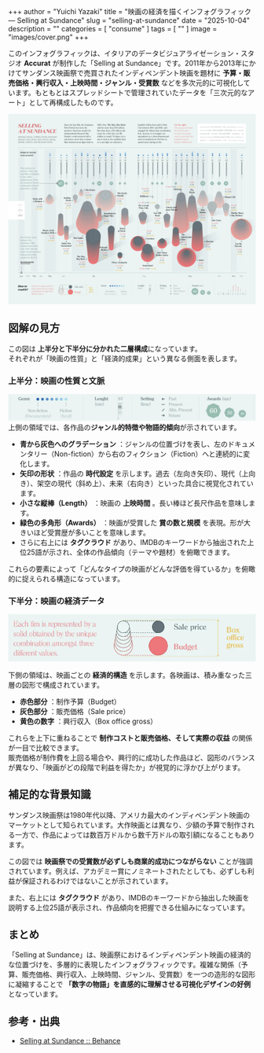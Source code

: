 +++
author = "Yuichi Yazaki"
title = "映画の経済を描くインフォグラフィック — Selling at Sundance"
slug = "selling-at-sundance"
date = "2025-10-04"
description = ""
categories = [
    "consume"
]
tags = [
    ""
]
image = "images/cover.png"
+++

このインフォグラフィックは、イタリアのデータビジュアライゼーション・スタジオ **Accurat** が制作した「Selling at Sundance」です。2011年から2013年にかけてサンダンス映画祭で売買されたインディペンデント映画を題材に **予算・販売価格・興行収入・上映時間・ジャンル・受賞数** などを多次元的に可視化しています。もともとはスプレッドシートで管理されていたデータを「三次元的なアート」として再構成したものです。  


<!--more-->

![Selling at Sundance](images/mainvisual.png)

## 図解の見方


この図は **上半分と下半分に分かれた二層構成**になっています。  
それぞれが「映画の性質」と「経済的成果」という異なる側面を表します。  

### 上半分：映画の性質と文脈


![図解の見方:上半分](images/legend-top.png)
上側の領域では、各作品の**ジャンル的特徴や物語的傾向**が示されています。

- **青から灰色へのグラデーション** ：ジャンルの位置づけを表し、左のドキュメンタリー（Non-fiction）から右のフィクション（Fiction）へと連続的に変化します。  
- **矢印の形状** ：作品の **時代設定** を示します。過去（左向き矢印）、現代（上向き）、架空の現代（斜め上）、未来（右向き）といった具合に視覚化されています。  
- **小さな縦棒（Length）** ：映画の **上映時間** 。長い棒ほど長尺作品を意味します。  
- **緑色の多角形（Awards）** ：映画が受賞した **賞の数と規模** を表現。形が大きいほど受賞歴が多いことを意味します。  
- さらに右上には **タグクラウド** があり、IMDBのキーワードから抽出された上位25語が示され、全体の作品傾向（テーマや題材）を俯瞰できます。  

これらの要素によって「どんなタイプの映画がどんな評価を得ているか」を俯瞰的に捉えられる構造になっています。  

### 下半分：映画の経済データ

![図解の見方:下半分](images/legend-bottom.png)

下側の領域は、映画ごとの **経済的構造** を示します。各映画は、積み重なった三層の図形で構成されています。

- **赤色部分** ：制作予算（Budget）  
- **灰色部分** ：販売価格（Sale price）  
- **黄色の数字** ：興行収入（Box office gross）  

これらを上下に重ねることで **制作コストと販売価格、そして実際の収益** の関係が一目で比較できます。  
販売価格が制作費を上回る場合や、興行的に成功した作品ほど、図形のバランスが異なり、「映画がどの段階で利益を得たか」が視覚的に浮かび上がります。  





## 補足的な背景知識

サンダンス映画祭は1980年代以降、アメリカ最大のインディペンデント映画のマーケットとして知られています。大作映画とは異なり、少額の予算で制作される一方で、作品によっては数百万ドルから数千万ドルの取引額になることもあります。  

この図では **映画祭での受賞数が必ずしも商業的成功につながらない** ことが強調されています。例えば、アカデミー賞にノミネートされたとしても、必ずしも利益が保証されるわけではないことが示されています。  

また、右上には **タグクラウド** があり、IMDBのキーワードから抽出した映画を説明する上位25語が表示され、作品傾向を把握できる仕組みになっています。  



## まとめ

「Selling at Sundance」は、映画祭におけるインディペンデント映画の経済的な位置づけを、多層的に表現したインフォグラフィックです。複雑な関係（予算、販売価格、興行収入、上映時間、ジャンル、受賞数）を一つの造形的な図形に凝縮することで **「数字の物語」を直感的に理解させる可視化デザインの好例** となっています。  


## 参考・出典

- [Selling at Sundance :: Behance](https://www.behance.net/gallery/14264353/Selling-at-Sundance)